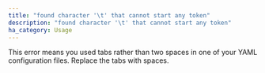 ```yaml
---
title: "found character '\t' that cannot start any token"
description: "found character '\t' that cannot start any token"
ha_category: Usage
---
```


This error means you used tabs rather than two spaces in one of your YAML configuration files. Replace the tabs with spaces.

